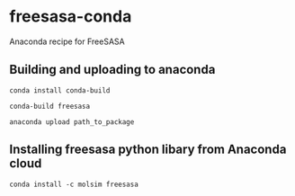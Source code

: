 # freesasa-conda
Anaconda recipe for FreeSASA


## Building and uploading to anaconda
`conda install conda-build`

`conda-build freesasa`

`anaconda upload path_to_package`


## Installing freesasa python libary from Anaconda cloud

`conda install -c molsim freesasa`
